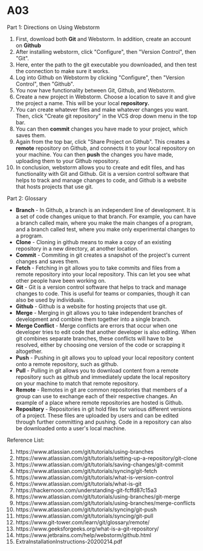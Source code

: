 # A03

Part 1: Directions on Using Webstorm
<ol>
  <li>First, download both <b>Git</b> and Webstorm. In addition, create an account on <b>Github</b></li>
  <li>After installing webstorm, click "Configure", then "Version Control", then "Git".</li>
  <li>Here, enter the path to the git executable you downloaded, and then test the connection to make sure it works.</li>
  <li>Log into Github on Webstorm by clicking "Configure", then "Version Control", then "Github". </li>
  <li>You now have functionality between Git, Github, and Webstorm.</li>
  <li>Create a new project in Webstorm. Choose a location to save it and give the project a name. This will be your local <b>repository.</b></li>
  <li>You can create whatever files and make whatever changes you want. Then, click "Create git repository" in the VCS drop down menu in the top bar.</li>
  <li>You can then <b>commit</b> changes you have made to your project, which saves them.
    <li>Again from the top bar, click "Share Project on Github". This creates a <b>remote</b> repository on Github, and connects it to your local repository on your machine. You can then <b>push</b> the changes you have made, uploading them to your Github repository.</li>
  <li>In conclusion, webstorm allows you to create and edit files, and has functionality with Git and Github. Git is a version control software that helps to track and manage changes to code, and Github is a website that hosts projects that use git. </li>
  </ol>

Part 2: Glossary
<ul>
<li><b>Branch</b> - In Github, a branch is an independent line of development. It is a set of code changes unique to that branch. For example, you can have a branch called main, where you make the main changes of a program, and a branch called test, where you make only experimental changes to a program.
  <li><b>Clone</b> - Cloning in github means to make a copy of an existing repository in a new directory, at another location. 
  <li><b>Commit</b> - Commiting in git creates a snapshot of the project's current changes and saves them.
  <li><b>Fetch</b> - Fetching in git allows you to take commits and files from a remote repository into your local repository. This can let you see what other people have been working on.
  <li><b>Git</b> - Git is a version control software that helps to track and manage changes to code. This is useful for teams or companies, though it can also be used by individuals. 
<li><b>Github</b> - Github is a website for hosting projects that use git. 
  <li><b>Merge</b> - Merging in git allows you to take independent branches of development and combine them together into a single branch. 
  <li><b>Merge Conflict</b> - Merge conflicts are errors that occur when one developer tries to edit code that another developer is also editing. When git combines separate branches, these conflicts will have to be resolved, either by choosing one version of the code or scrapping it altogether. 
  <li><b>Push</b> - Pushing in git allows you to upload your local repository content onto a remote repository, such as github. 
  <li><b>Pull</b> - Pulling in git allows you to download content from a remote repository such as github and immediately update the local repository on your machine to match that remote repository. 
  <li><b>Remote</b> - Remotes in git are common repositories that members of a group can use to exchange each of their respective changes. An example of a place where remote repositories are hosted is Github.
  <li><b>Repository</b> - Repositories in git hold files for various different versions of a project. These files are uploaded by users and can be edited through further committing and pushing. Code in a repository can also be downloaded onto a user's local machine. 
</ul>

Reference List:
<ol>
<li>https://www.atlassian.com/git/tutorials/using-branches</li>
  <li>https://www.atlassian.com/git/tutorials/setting-up-a-repository/git-clone</li>
  <li>https://www.atlassian.com/git/tutorials/saving-changes/git-commit</li>
  <li>https://www.atlassian.com/git/tutorials/syncing/git-fetch</li>
  <li>https://www.atlassian.com/git/tutorials/what-is-version-control</li>
  <li>https://www.atlassian.com/git/tutorials/what-is-git</li>
  <li>https://hackernoon.com/understanding-git-fcffd87c15a3</li>
  <li>https://www.atlassian.com/git/tutorials/using-branches/git-merge</li>
  <li>https://www.atlassian.com/git/tutorials/using-branches/merge-conflicts</li>
  <li>https://www.atlassian.com/git/tutorials/syncing/git-push</li>
  <li>https://www.atlassian.com/git/tutorials/syncing/git-pull</li>
  <li>https://www.git-tower.com/learn/git/glossary/remote/</li>
  <li>https://www.geeksforgeeks.org/what-is-a-git-repository/</li>
  <li>https://www.jetbrains.com/help/webstorm/github.html</li>
  <li>ExtraInstallationInstructions-20200214.pdf</li>
</ol>
